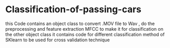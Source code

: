 # Classification-of-passing-cars
this Code contains an object class to convert .MOV file to Wav , do the preprocessing and feature extraction MFCC to make it for classification 
on the other object class it contains code for different classification method of SKlearn to be used for cross validation technique 
